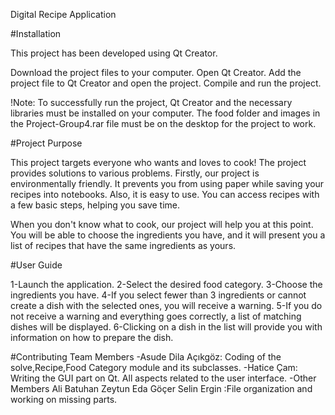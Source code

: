 Digital Recipe Application

#Installation

This project has been developed using Qt Creator.

Download the project files to your computer.
Open Qt Creator.
Add the project file to Qt Creator and open the project.
Compile and run the project.

!Note: To successfully run the project, Qt Creator and the necessary libraries must be installed on your computer.
The food folder and images in the Project-Group4.rar file must be on the desktop for the project to work.

#Project Purpose

This project targets everyone who wants and loves to cook! The project provides solutions to various problems. Firstly, our project is environmentally friendly. It prevents you from using paper while saving your recipes into notebooks. Also, it is easy to use. You can access recipes with a few basic steps, helping you save time.

When you don't know what to cook, our project will help you at this point. You will be able to choose the ingredients you have, and it will present you a list of recipes that have the same ingredients as yours.

#User Guide

1-Launch the application.
2-Select the desired food category.
3-Choose the ingredients you have.
4-If you select fewer than 3 ingredients or cannot create a dish with the selected ones, you will receive a warning.
5-If you do not receive a warning and everything goes correctly, a list of matching dishes will be displayed.
6-Clicking on a dish in the list will provide you with information on how to prepare the dish.


#Contributing Team Members
-Asude Dila Açıkgöz: Coding of the solve,Recipe,Food Category module and its subclasses.
-Hatice Çam: Writing the GUI part on Qt. All aspects related to the user interface.
-Other Members  Ali Batuhan Zeytun Eda Göçer Selin Ergin :File organization and working on missing parts.
